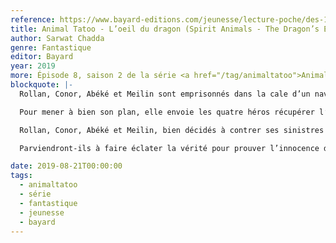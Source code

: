 ```yaml
---
reference: https://www.bayard-editions.com/jeunesse/lecture-poche/des-10-ans-7006/loeil-du-dragon
title: Animal Tatoo - L’oeil du dragon (Spirit Animals - The Dragon’s Eye)
author: Sarwat Chadda
genre: Fantastique
editor: Bayard
year: 2019
more: Épisode 8, saison 2 de la série <a href="/tag/animaltatoo">Animal Tatoo</a>
blockquote: |-
  Rollan, Conor, Abéké et Meilin sont emprisonnés dans la cale d’un navire qui vogue en direction du Zhong. L’impératrice Song les attend pour leur révéler son terrible secret : elle a orchestré l’assassinat de son père en faisant accuser les Capes-Vertes. Son but ? Prendre les commandes de l’Erdas

  Pour mener à bien son plan, elle envoie les quatre héros récupérer l’Œil du Dragon, une précieuse relique qui lui permettra de détruire Havre-Vert

  Rollan, Conor, Abéké et Meilin, bien décidés à contrer ses sinistres projets, décident de s’allier une dernière fois à leurs animaux totem

  Parviendront-ils à faire éclater la vérité pour prouver l’innocence des Capes-Vertes ?

date: 2019-08-21T00:00:00
tags:
  - animaltatoo
  - série
  - fantastique
  - jeunesse
  - bayard
---
```

